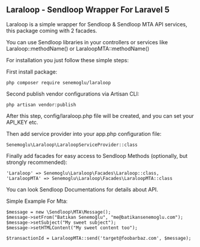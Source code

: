 ## Laraloop - Sendloop Wrapper For Laravel 5 ##
Laraloop is a simple wrapper for Sendloop & Sendloop MTA API services, this package coming with 2 facades.

You can use Sendloop libraries in your controllers or services like Laraloop::methodName() or LaraloopMTA::methodName()

For installation you just follow these simple steps:

First install package:

    php composer require senemoglu/laraloop

Second publish vendor configurations via Artisan CLI:

    php artisan vendor:publish
    
After this step, config/laraloop.php file will be created, and you can set your API_KEY etc.

Then add service provider into your app.php configuration file:

    Senemoglu\Laraloop\LaraloopServiceProvider::class

Finally add facades for easy access to Sendloop Methods (optionally, but strongly recommended):

    'Laraloop' => Senemoglu\Laraloop\Facades\Laraloop::class,
    'LaraloopMTA' => Senemoglu\Laraloop\Facades\LaraloopMTA::class

You can look Sendloop Documentations for details about API.

Simple Example For Mta:

    $message = new \Sendloop\MTA\Message();
    $message->setFrom("Batıkan Senemoğlu", "me@batikansenemoglu.com");
    $message->setSubject("My sweet subject");
    $message->setHTMLContent("My sweet content too");
    
    $transactionId = LaraloopMTA::send('target@foobarbaz.com', $message);
